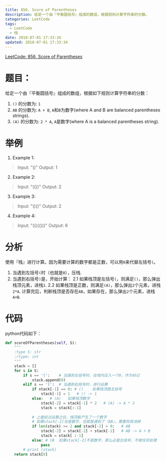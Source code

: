 ```yaml
---
title: 856. Score of Parentheses
description: 给定一个由『平衡圆括号』组成的数组，根据规则计算字符串的分数。
categories: LeetCode
tags:
  - LeetCode
  - 栈
date: 2018-07-01 17:33:34
updated: 2018-07-01 17:33:34
---
```



[LeetCode: 856. Score of Parentheses](https://leetcode.com/problems/score-of-parentheses/description/)

# 题目：
给定一个由『平衡圆括号』组成的数组，根据如下规则计算字符串的分数：
1. `()` 的分数为: `1`
2. `AB` 的分数为: `A + B`, `A`和`B`为数字(where A and B are balanced parentheses strings).
3. `(A)` 的分数为: `2 * A`, `A`是数字(where A is a balanced parentheses string).
 
# 举例
1. Example 1:
> Input: "()"
> Output: 1

2. Example 2:
> Input: "(())"
> Output: 2

3. Example 3:
> Input: "()()"
> Output: 2

4. Example 4:
> Input: "(()(()))"
> Output: 6

# 分析
使用『栈』进行计算。因为需要计算的数字都是正数，可以用`0`来代替左括号`(`。
1. 当遇到左括号`(`时（也就是`0`），压栈.
2. 当遇到右括号`)`是，开始计算：
2.1 如果栈顶是左括号`(`，则满足`()`，那么弹出栈顶元素，进栈`1`.
2.2 如果栈顶是正数，则满足`(A)`，那么弹出`2`个元素，进栈`2*A`.
计算完后，判断栈顶是否存在`AB`，如果存在，那么弹出`2`个元素，进栈`A+B`.

# 代码
python代码如下：
```python
def scoreOfParentheses(self, S):
    """
    :type S: str
    :rtype: int
    """
    stack = []
    for s in S:
        if s == '(':    # 当遇到左括号时，往栈内压入一个0，作为标记
            stack.append(0)
        elif s == ')':  # 当遇到右括号时，进行运算
            if stack[-1] == 0: # ()    如果栈顶是左括号
                stack[-1] = 1   # () -> 1                                        
            else:   # (A)   如果栈顶数字
                stack[-2] = stack[-1] * 2   # (A) -> A * 2
                stack = stack[:-1]
            
            # 上面经过运算之后，栈顶新产生了一个数字
            # 如果stack[-2]也是数字，也就是遇到了『AB』，需要将其消掉
            if len(stack) >= 2 and stack[-2] > 0:   # AB
                stack[-2] = stack[-2] + stack[-1]   # AB -> A + B
                stack = stack[ :-1]
            else: # (B  如果stack[-2]不是数字，那么必是左括号，不做任何处理
                pass
        # print (stack)
    return stack[0]
```